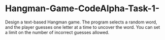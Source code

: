# Hangman-Game-CodeAlpha-Task-1-
Design a text-based Hangman game. The program selects a random word, and the player guesses one letter at a time to uncover the word. You can set a limit on the number of incorrect guesses allowed.
